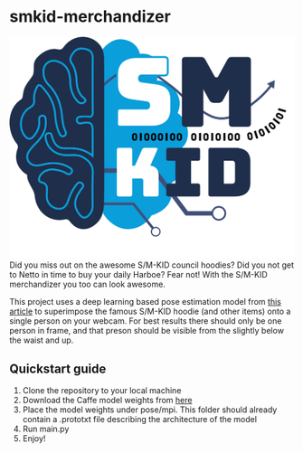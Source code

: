 # smkid-merchandizer
![S/M-KID logo.coolimagefileformat](https://github.com/AntonJorg/smkid-merchandizer/blob/main/img/logo.png)
Did you miss out on the awesome S/M-KID council hoodies? Did you not get to Netto in time to buy your daily Harboe? Fear not! With the S/M-KID merchandizer you too can look awesome.

This project uses a deep learning based pose estimation model from [this article](https://learnopencv.com/deep-learning-based-human-pose-estimation-using-opencv-cpp-python/) to superimpose the famous S/M-KID hoodie (and other items) onto a single person on your webcam. For best results there should only be one person in frame, and that preson should be visible from the slightly below the waist and up.

## Quickstart guide

1. Clone the repository to your local machine
2. Download the Caffe model weights from [here](http://posefs1.perception.cs.cmu.edu/OpenPose/models/pose/mpi/pose_iter_160000.caffemodel)
3. Place the model weights under pose/mpi. This folder should already contain a .prototxt file describing the architecture of the model
4. Run main.py
5. Enjoy!
